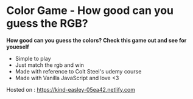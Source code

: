 # Color Game - How good can you guess the RGB?  

**How good can you guess the colors? Check this game out and see for youeself**
- Simple to play
- Just match the rgb and win
- Made with reference to Colt Steel's udemy course
- Made with Vanilla JavaScript and love <3

Hosted on : https://kind-easley-05ea42.netlify.com

